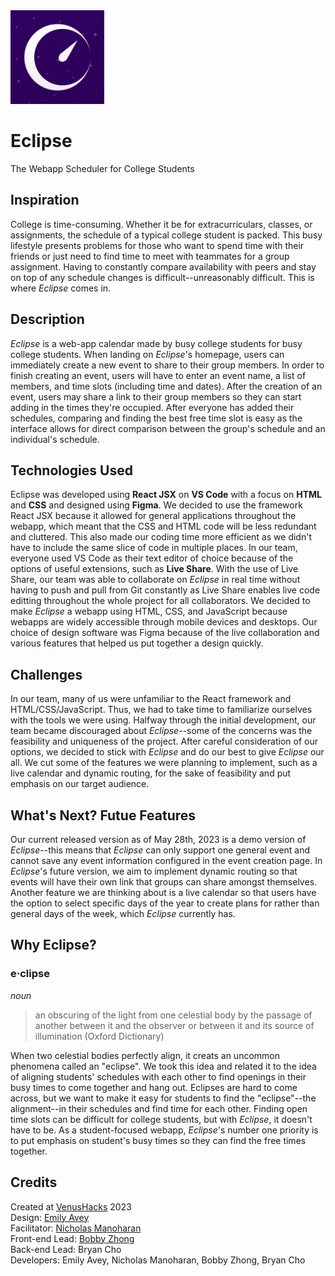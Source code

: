 <img src="/public/logo_img.png" alt="Eclipse Logo" style="width:150px; height:150px"/>

# Eclipse
The Webapp Scheduler for College Students

## Inspiration
College is time-consuming. Whether it be for extracurriculars, classes, or assignments, the schedule of a typical college student is packed. This busy lifestyle presents problems for those who want to spend time with their friends or just need to find time to meet with teammates for a group assignment. Having to constantly compare availability with peers and stay on top of any schedule changes is difficult--unreasonably difficult. This is where _Eclipse_ comes in.

## Description
_Eclipse_ is a web-app calendar made by busy college students for busy college students. When landing on _Eclipse_'s homepage, users can immediately create a new event to share to their group members. In order to finish creating an event, users will have to enter an event name, a list of members, and time slots (including time and dates). After the creation of an event, users may share a link to their group members so they can start adding in the times they're occupied. After everyone has added their schedules, comparing and finding the best free time slot is easy as the interface allows for direct comparison between the group's schedule and an individual's schedule. 

## Technologies Used
Eclipse was developed using **React JSX** on **VS Code** with a focus on **HTML** and **CSS** and designed using **Figma**. We decided to use the framework React JSX because it allowed for general applications throughout the webapp, which meant that the CSS and HTML code will be less redundant and cluttered. This also made our coding time more efficient as we didn't have to include the same slice of code in multiple places. In our team, everyone used VS Code as their text editor of choice because of the options of useful extensions, such as **Live Share**. With the use of Live Share, our team was able to collaborate on _Eclipse_ in real time without having to push and pull from Git constantly as Live Share enables live code editting throughout the whole project for all collaborators. We decided to make _Eclipse_ a webapp using HTML, CSS, and JavaScript because webapps are widely accessible through mobile devices and desktops. Our choice of design software was Figma because of the live collaboration and various features that helped us put together a design quickly. 

## Challenges
In our team, many of us were unfamiliar to the React framework and HTML/CSS/JavaScript. Thus, we had to take time to familiarize ourselves with the tools we were using. Halfway through the initial development, our team became discouraged about _Eclipse_--some of the concerns was the feasibility and uniqueness of the project. After careful consideration of our options, we decided to stick with _Eclipse_ and do our best to give _Eclipse_ our all. We cut some of the features we were planning to implement, such as a live calendar and dynamic routing, for the sake of feasibility and put emphasis on our target audience. 

## What's Next? Futue Features
Our current released version as of May 28th, 2023 is a demo version of _Eclipse_--this means that _Eclipse_ can only support one general event and cannot save any event information configured in the event creation page. In _Eclipse_'s future version, we aim to implement dynamic routing so that events will have their own link that groups can share amongst themselves. Another feature we are thinking about is a live calendar so that users have the option to select specific days of the year to create plans for rather than general days of the week, which _Eclipse_ currently has. 

## Why Eclipse?
### e·clipse
_noun_
> an obscuring of the light from one celestial body by the passage of another between it and the observer or between it and its source of illumination (Oxford Dictionary)

When two celestial bodies perfectly align, it creats an uncommon phenomena called an "eclipse". We took this idea and related it to the idea of aligning students' schedules with each other to find openings in their busy times to come together and hang out. Eclipses are hard to come across, but we want to make it easy for students to find the "eclipse"--the alignment--in their schedules and find time for each other. Finding open time slots can be difficult for college students, but with _Eclipse_, it doesn't have to be. As a student-focused webapp, _Eclipse_'s number one priority is to put emphasis on student's busy times so they can find the free times together. 

## Credits
Created at [VenusHacks]([url](https://venushacks.com/)) 2023
<br>Design: [Emily Avey]([url](https://github.com/toratan123))
<br>Facilitator: [Nicholas Manoharan]([url](https://github.com/nicholasmanoharan))
<br>Front-end Lead: [Bobby Zhong]([url](https://github.com/bobbyzhong))
<br>Back-end Lead: Bryan Cho
<br>Developers: Emily Avey, Nicholas Manoharan, Bobby Zhong, Bryan Cho
